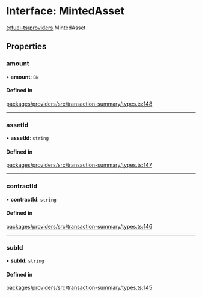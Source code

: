 # Interface: MintedAsset

[@fuel-ts/providers](/api/Providers/index.md).MintedAsset

## Properties

### amount

• **amount**: `BN`

#### Defined in

[packages/providers/src/transaction-summary/types.ts:148](https://github.com/FuelLabs/fuels-ts/blob/15936ba1/packages/providers/src/transaction-summary/types.ts#L148)

___

### assetId

• **assetId**: `string`

#### Defined in

[packages/providers/src/transaction-summary/types.ts:147](https://github.com/FuelLabs/fuels-ts/blob/15936ba1/packages/providers/src/transaction-summary/types.ts#L147)

___

### contractId

• **contractId**: `string`

#### Defined in

[packages/providers/src/transaction-summary/types.ts:146](https://github.com/FuelLabs/fuels-ts/blob/15936ba1/packages/providers/src/transaction-summary/types.ts#L146)

___

### subId

• **subId**: `string`

#### Defined in

[packages/providers/src/transaction-summary/types.ts:145](https://github.com/FuelLabs/fuels-ts/blob/15936ba1/packages/providers/src/transaction-summary/types.ts#L145)
